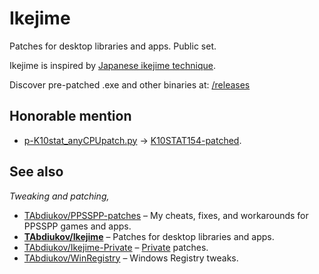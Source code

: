 #  Ikejime
Patches for desktop libraries and apps. Public set.

Ikejime is inspired by [Japanese ikejime technique](https://en.wikipedia.org/wiki/Ikejime).

Discover pre-patched .exe and other binaries at: [/releases](https://github.com/TAbdiukov/Ikejime/releases)  

## Honorable mention

* [p-K10stat_anyCPUpatch.py](./p-K10stat_anyCPUpatch.py) → [K10STAT154-patched](https://github.com/TAbdiukov/Ikejime/releases/tag/K10STAT154-patched).

## See also
*Tweaking and patching,*  

* [TAbdiukov/PPSSPP-patches](https://github.com/TAbdiukov/PPSSPP-patches) – My cheats, fixes, and workarounds for PPSSPP games and apps.
* **<ins>TAbdiukov/Ikejime</ins>** – Patches for desktop libraries and apps.
* [TAbdiukov/Ikejime-Private](https://github.com/TAbdiukov/Ikejime-Private) – <ins>Private</ins> patches.
* [TAbdiukov/WinRegistry](https://github.com/TAbdiukov/WinRegistry) – Windows Registry tweaks.
